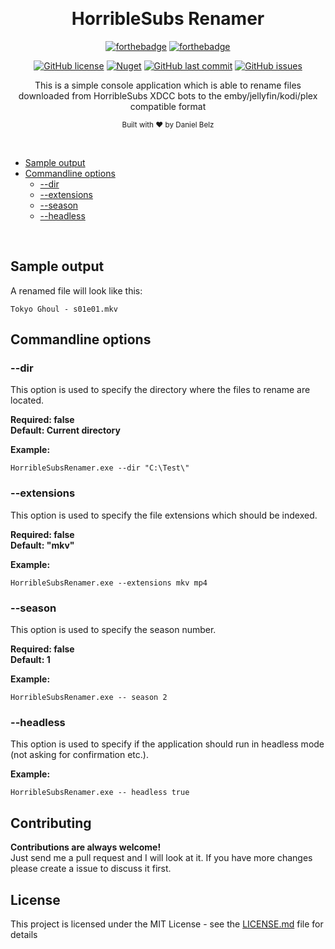 ﻿﻿<h1 align="center">HorribleSubs Renamer</h1>
<div align="center">

[![forthebadge](https://forthebadge.com/images/badges/made-with-c-sharp.svg)](https://forthebadge.com)
[![forthebadge](https://forthebadge.com/images/badges/built-with-grammas-recipe.svg)](https://forthebadge.com)

[![GitHub license](https://img.shields.io/github/license/dbelz/HorribleSubs-Renamer.svg?longCache=true&style=flat-square)](https://github.com/dbelz/HorriblSubs-Renamer/blob/master/LICENSE.md)
[![Nuget](https://img.shields.io/nuget/v/HorribleSubsRenamer.svg?style=flat-square)](https://www.nuget.org/packages/HorribleSubsRenamer/)
[![GitHub last commit](https://img.shields.io/github/last-commit/dbelz/HorriblSubs-Renamer.svg?longCache=true&style=flat-square)](https://github.com/dbelz/HorriblSubs-Renamer)
[![GitHub issues](https://img.shields.io/github/issues/dbelz/HorribleSubs-Renamer.svg?longCache=true&style=flat-square)](https://github.com/dbelz/HorriblSubs-Renamer/issues)

This is a simple console application which is able to rename files downloaded from HorribleSubs XDCC bots to the emby/jellyfin/kodi/plex compatible format

<sub>Built with ❤︎ by Daniel Belz</sub>
</div><br>

* [Sample output](#sample-output)
* [Commandline options](#commandline-options)
    * [--dir](#--dir)
	* [--extensions](#--extensions)
	* [--season](#--season)
    * [--headless](#--headless)

<br>

## Sample output
A renamed file will look like this:
```
Tokyo Ghoul - s01e01.mkv
```

## Commandline options

### --dir
This option is used to specify the directory where the files to rename are located.  

**Required: false**  
**Default: Current directory**  

**Example:**  
```
HorribleSubsRenamer.exe --dir "C:\Test\"
```

### --extensions
This option is used to specify the file extensions which should be indexed.  

**Required: false**  
**Default: "mkv"**  

**Example:**  
```
HorribleSubsRenamer.exe --extensions mkv mp4
```

### --season
This option is used to specify the season number.  

**Required: false**  
**Default: 1**  

**Example:**  
```
HorribleSubsRenamer.exe -- season 2
```

### --headless
This option is used to specify if the application should run in headless mode (not asking for confirmation etc.).  

**Example:**  
```
HorribleSubsRenamer.exe -- headless true
```

## Contributing

__Contributions are always welcome!__  
Just send me a pull request and I will look at it. If you have more changes please create a issue to discuss it first.

## License

This project is licensed under the MIT License - see the [LICENSE.md](LICENSE.md) file for details
